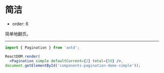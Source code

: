 # 简洁

- order: 6

简单地翻页。

---

````jsx
import { Pagination } from 'antd';

ReactDOM.render(
  <Pagination simple defaultCurrent={2} total={50} />,
document.getElementById('components-pagination-demo-simple'));
````
